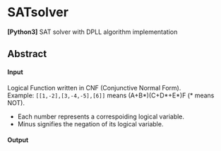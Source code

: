 # SATsolver
**[Python3]** SAT solver with DPLL algorithm implementation

## Abstract
  #### Input  
  Logical Function written in CNF (Conjunctive Normal Form).  
  Example: `[[1,-2],[3,-4,-5],[6]]` means (A+B*)(C+D*+E*)F (* means NOT).
  - Each number represents a correspoiding logical variable.
  - Minus signifies the negation of its logical variable.
  
  #### Output
